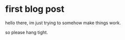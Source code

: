 # first blog post

hello there, im just trying to somehow make things work.

so please hang tight.

